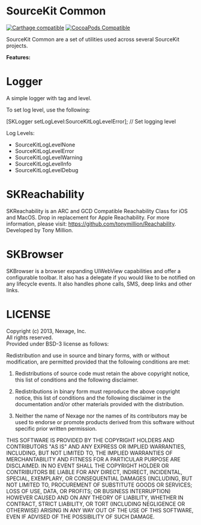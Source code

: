 SourceKit Common
================

[![Carthage compatible](https://img.shields.io/badge/Carthage-compatible-4BC51D.svg?style=flat)](https://github.com/Carthage/Carthage)
[![CocoaPods Compatible](http://img.shields.io/cocoapods/v/Mixpanel-swift.svg)](https://mixpanel.com)

SourceKit Common are a set of utilities used across several SourceKit projects.

**Features:**

Logger
======

A simple logger with tag and level.

To set log level, use the following:

[SKLogger setLogLevel:SourceKitLogLevelError]; // Set logging level

Log Levels:

* SourceKitLogLevelNone
* SourceKitLogLevelError
* SourceKitLogLevelWarning
* SourceKitLogLevelInfo
* SourceKitLogLevelDebug


SKReachability
=====================

SKReachability is an ARC and GCD Compatible Reachability Class for iOS and MacOS. Drop in replacement for Apple Reachability. For more information, please visit: https://github.com/tonymillion/Reachability. Developed by Tony Million.

SKBrowser
=========

SKBrowser is a browser expanding UIWebView capabilities and offer a configurable toolbar. It also has a delegate if you would like to be notified on any lifecycle events. It also handles phone calls, SMS, deep links and other links.

LICENSE
=======

Copyright (c) 2013, Nexage, Inc.<br/> 
All rights reserved.<br/>
Provided under BSD-3 license as follows:<br/>

Redistribution and use in source and binary forms, with or without
modification, are permitted provided that the following conditions are
met:

1.  Redistributions of source code must retain the above copyright notice,
    this list of conditions and the following disclaimer.

2.  Redistributions in binary form must reproduce the above copyright
    notice, this list of conditions and the following disclaimer in the
    documentation and/or other materials provided with the distribution.

3.  Neither the name of Nexage nor the names of its
    contributors may be used to endorse or promote products derived from
    this software without specific prior written permission.

THIS SOFTWARE IS PROVIDED BY THE COPYRIGHT HOLDERS AND CONTRIBUTORS "AS
IS" AND ANY EXPRESS OR IMPLIED WARRANTIES, INCLUDING, BUT NOT LIMITED
TO, THE IMPLIED WARRANTIES OF MERCHANTABILITY AND FITNESS FOR A
PARTICULAR PURPOSE ARE DISCLAIMED. IN NO EVENT SHALL THE COPYRIGHT
HOLDER OR CONTRIBUTORS BE LIABLE FOR ANY DIRECT, INDIRECT, INCIDENTAL,
SPECIAL, EXEMPLARY, OR CONSEQUENTIAL DAMAGES (INCLUDING, BUT NOT LIMITED
TO, PROCUREMENT OF SUBSTITUTE GOODS OR SERVICES; LOSS OF USE, DATA, OR
PROFITS; OR BUSINESS INTERRUPTION) HOWEVER CAUSED AND ON ANY THEORY OF
LIABILITY, WHETHER IN CONTRACT, STRICT LIABILITY, OR TORT (INCLUDING
NEGLIGENCE OR OTHERWISE) ARISING IN ANY WAY OUT OF THE USE OF THIS
SOFTWARE, EVEN IF ADVISED OF THE POSSIBILITY OF SUCH DAMAGE.
